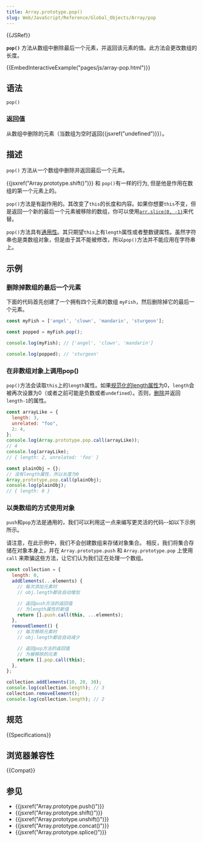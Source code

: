 ```yaml
---
title: Array.prototype.pop()
slug: Web/JavaScript/Reference/Global_Objects/Array/pop
---
```


{{JSRef}}

**`pop()`** 方法从数组中删除最后一个元素，并返回该元素的值。此方法会更改数组的长度。

{{EmbedInteractiveExample("pages/js/array-pop.html")}}

## 语法

```js-nolint
pop()
```

### 返回值

从数组中删除的元素（当数组为空时返回{{jsxref("undefined")}}）。

## 描述

`pop()` 方法从一个数组中删除并返回最后一个元素。

{{jsxref("Array.prototype.shift()")}} 和 `pop()`有一样的行为, 但是他是作用在数组的第一个元素上的。

`pop()`方法是有副作用的。其改变了`this`的长度和内容。如果你想要`this`不变，但是返回一个新的最后一个元素被移除的数组，你可以使用[`arr.slice(0, -1)`](/en-US/docs/Web/JavaScript/Reference/Global_Objects/Array/slice)来代替。

`pop()`方法具有[通用性](/zh-CN/docs/Web/JavaScript/Reference/Global_Objects/Array#generic_array_methods)。其只期望`this`上有`length`属性或者整数键属性。虽然字符串也是类数组对象，但是由于其不能被修改，所以`pop()`方法并不能应用在字符串上。

## 示例

### 删除掉数组的最后一个元素

下面的代码首先创建了一个拥有四个元素的数组 `myFish`，然后删除掉它的最后一个元素。

```js
const myFish = ['angel', 'clown', 'mandarin', 'sturgeon'];

const popped = myFish.pop();

console.log(myFish); // ['angel', 'clown', 'mandarin']

console.log(popped); // 'sturgeon'
```

### 在非数组对象上调用pop()

`pop()`方法会读取`this`上的`length`属性。如果[规范化的length属性](/zh-CN/docs/Web/JavaScript/Reference/Global_Objects/Array#normalization_of_the_length_property)为0，`length`会被再次设置为0（或者之前可能是负数或者`undefined`）。否则，[删除](/en-US/docs/Web/JavaScript/Reference/Operators/delete)并返回`length-1`的属性。

```js
const arrayLike = {
  length: 3,
  unrelated: "foo",
  2: 4,
};
console.log(Array.prototype.pop.call(arrayLike));
// 4
console.log(arrayLike);
// { length: 2, unrelated: 'foo' }

const plainObj = {};
// 没有length属性，所以长度为0
Array.prototype.pop.call(plainObj);
console.log(plainObj);
// { length: 0 }
```

### 以类数组的方式使用对象

`push`和`pop`方法是通用的，我们可以利用这一点来编写更灵活的代码--如以下示例所示。

请注意，在此示例中，我们不会创建数组来存储对象集合。 相反，我们将集合存储在对象本身上，并在 `Array.prototype.push` 和 `Array.prototype.pop` 上使用 `call` 来欺骗这些方法，让它们认为我们正在处理一个数组。

```js
const collection = {
  length: 0,
  addElements(...elements) {
    // 每次添加元素时
    // obj.length都会自动增加

    // 返回push方法的返回值
    // 为length属性的新值
    return [].push.call(this, ...elements);
  },
  removeElement() {
    // 每次移除元素时
    // obj.length都会自动减少

    // 返回pop方法的返回值
    // 为被移除的元素
    return [].pop.call(this);
  },
};

collection.addElements(10, 20, 30);
console.log(collection.length); // 3
collection.removeElement();
console.log(collection.length); // 2
```

## 规范

{{Specifications}}

## 浏览器兼容性

{{Compat}}

## 参见

- {{jsxref("Array.prototype.push()")}}
- {{jsxref("Array.prototype.shift()")}}
- {{jsxref("Array.prototype.unshift()")}}
- {{jsxref("Array.prototype.concat()")}}
- {{jsxref("Array.prototype.splice()")}}
